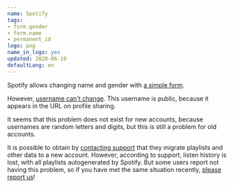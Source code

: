 ```yaml
---
name: Spotify
tags:
- form.gender
- form.name
- permanent_id
logo: png
name_in_logo: yes
updated: 2020-06-19
defaultLang: en
---
```


Spotify allows changing name and gender with [a simple form](https://support.spotify.com/uk/account_payment_help/account_help/edit-your-profile/).

However, [username can't change](https://support.spotify.com/uk/account_payment_help/account_help/change-my-username/).
This username is public, because it appears in the URL on profile sharing.

It seems that this problem does not exist for new accounts,
because usernames are random letters and digits, but this is still a problem
for old accounts.

It is possible to obtain by [contacting support](https://support.spotify.com/fr/contact-spotify-privacy/)
that they migrate playlists and other data to a new account. However, according to support, listen history is lost, with all
playlists autogenerated by Spotify. But some users report not having this problem,
so if you have met the same situation recently, [please report us](mailto:info@changemy.name)!
